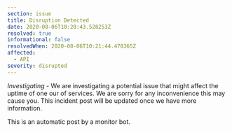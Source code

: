 ```yaml
---
section: issue
title: Disruption Detected
date: 2020-08-06T10:20:43.528253Z
resolved: true
informational: false
resolvedWhen: 2020-08-06T10:21:44.478365Z
affected:
  - API
severity: disrupted
---
```

*Investigating* - We are investigating a potential issue that might affect the uptime of one our of services. We are sorry for any inconvenience this may cause you. This incident post will be updated once we have more information.

This is an automatic post by a monitor bot.
        
